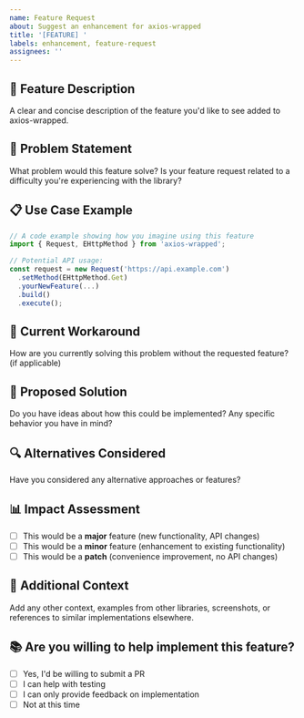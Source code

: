 ```yaml
---
name: Feature Request
about: Suggest an enhancement for axios-wrapped
title: '[FEATURE] '
labels: enhancement, feature-request
assignees: ''
---
```


## 🚀 Feature Description
A clear and concise description of the feature you'd like to see added to axios-wrapped.

## 🎯 Problem Statement
What problem would this feature solve? Is your feature request related to a difficulty you're experiencing with the library?

## 📋 Use Case Example
```typescript
// A code example showing how you imagine using this feature
import { Request, EHttpMethod } from 'axios-wrapped';

// Potential API usage:
const request = new Request('https://api.example.com')
  .setMethod(EHttpMethod.Get)
  .yourNewFeature(...)
  .build()
  .execute();
```

## 🔄 Current Workaround
How are you currently solving this problem without the requested feature? (if applicable)

## 💭 Proposed Solution
Do you have ideas about how this could be implemented? Any specific behavior you have in mind?

## 🔍 Alternatives Considered
Have you considered any alternative approaches or features?

## 📊 Impact Assessment
- [ ] This would be a **major** feature (new functionality, API changes)
- [ ] This would be a **minor** feature (enhancement to existing functionality)
- [ ] This would be a **patch** (convenience improvement, no API changes)

## 📝 Additional Context
Add any other context, examples from other libraries, screenshots, or references to similar implementations elsewhere.

## 📚 Are you willing to help implement this feature?
- [ ] Yes, I'd be willing to submit a PR
- [ ] I can help with testing
- [ ] I can only provide feedback on implementation
- [ ] Not at this time